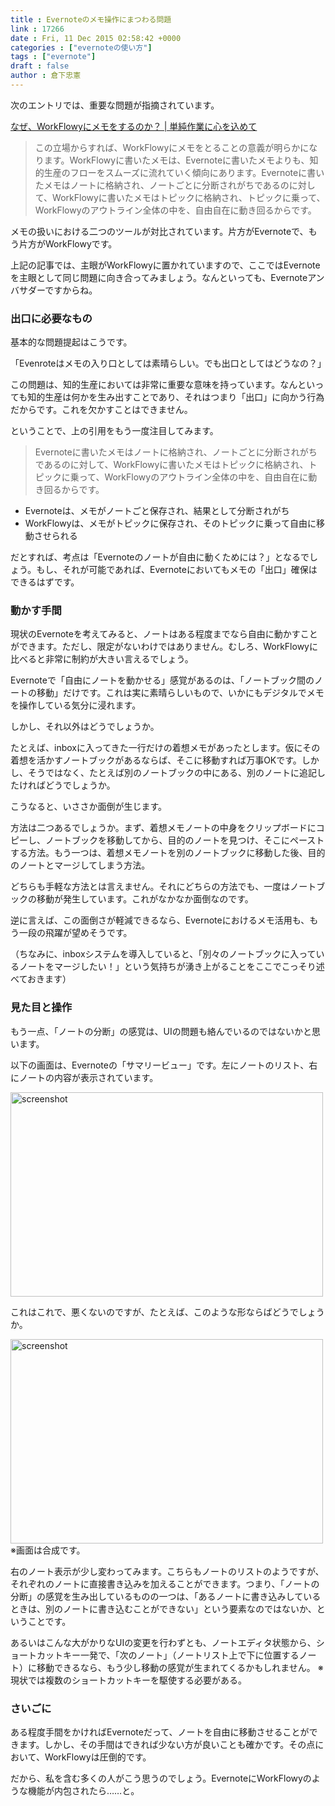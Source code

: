 ```yaml
---
title : Evernoteのメモ操作にまつわる問題
link : 17266
date : Fri, 11 Dec 2015 02:58:42 +0000
categories : ["evernoteの使い方"]
tags : ["evernote"]
draft : false
author : 倉下忠憲
---
```


次のエントリでは、重要な問題が指摘されています。

<a href="http://www.tjsg-kokoro.com/2015/12/09/workflowy-memo/">なぜ、WorkFlowyにメモをするのか？ | 単純作業に心を込めて</a>

<blockquote>
この立場からすれば、WorkFlowyにメモをとることの意義が明らかになります。WorkFlowyに書いたメモは、Evernoteに書いたメモよりも、知的生産のフローをスムーズに流れていく傾向にあります。Evernoteに書いたメモはノートに格納され、ノートごとに分断されがちであるのに対して、WorkFlowyに書いたメモはトピックに格納され、トピックに乗って、WorkFlowyのアウトライン全体の中を、自由自在に動き回るからです。
</blockquote>

メモの扱いにおける二つのツールが対比されています。片方がEvernoteで、もう片方がWorkFlowyです。

上記の記事では、主眼がWorkFlowyに置かれていますので、ここではEvernoteを主眼として同じ問題に向き合ってみましょう。なんといっても、Evernoteアンバサダーですからね。

<H3>出口に必要なもの</H3>

基本的な問題提起はこうです。

「Evenroteはメモの入り口としては素晴らしい。でも出口としてはどうなの？」

この問題は、知的生産においては非常に重要な意味を持っています。なんといっても知的生産は何かを生み出すことであり、それはつまり「出口」に向かう行為だからです。これを欠かすことはできません。

ということで、上の引用をもう一度注目してみます。

<blockquote>Evernoteに書いたメモはノートに格納され、ノートごとに分断されがちであるのに対して、WorkFlowyに書いたメモはトピックに格納され、トピックに乗って、WorkFlowyのアウトライン全体の中を、自由自在に動き回るからです。</blockquote>

<ul>
<li>Evernoteは、メモがノートごと保存され、結果として分断されがち</li>
<li>WorkFlowyは、メモがトピックに保存され、そのトピックに乗って自由に移動させられる</li>
</ul>

だとすれば、考点は「Evernoteのノートが自由に動くためには？」となるでしょう。もし、それが可能であれば、Evernoteにおいてもメモの「出口」確保はできるはずです。

<H3>動かす手間</H3>

現状のEvernoteを考えてみると、ノートはある程度までなら自由に動かすことができます。ただし、限定がないわけではありません。むしろ、WorkFlowyに比べると非常に制約が大きい言えるでしょう。

Evernoteで「自由にノートを動かせる」感覚があるのは、「ノートブック間のノートの移動」だけです。これは実に素晴らしいもので、いかにもデジタルでメモを操作している気分に浸れます。

しかし、それ以外はどうでしょうか。

たとえば、inboxに入ってきた一行だけの着想メモがあったとします。仮にその着想を活かすノートブックがあるならば、そこに移動すれば万事OKです。しかし、そうではなく、たとえば別のノートブックの中にある、別のノートに追記したければどうでしょうか。

こうなると、いささか面倒が生じます。

方法は二つあるでしょうか。まず、着想メモノートの中身をクリップボードにコピーし、ノートブックを移動してから、目的のノートを見つけ、そこにペーストする方法。もう一つは、着想メモノートを別のノートブックに移動した後、目的のノートとマージしてしまう方法。

どちらも手軽な方法とは言えません。それにどちらの方法でも、一度はノートブックの移動が発生しています。これがなかなか面倒なのです。

逆に言えば、この面倒さが軽減できるなら、Evernoteにおけるメモ活用も、もう一段の飛躍が望めそうです。

（ちなみに、inboxシステムを導入していると、「別々のノートブックに入っているノートをマージしたい！」という気持ちが湧き上がることをここでこっそり述べておきます）

<H3>見た目と操作</H3>

もう一点、「ノートの分断」の感覚は、UIの問題も絡んでいるのではないかと思います。

以下の画面は、Evernoteの「サマリービュー」です。左にノートのリスト、右にノートの内容が表示されています。

<a href="https://rashita.net/blog/?attachment_id=17268" rel="attachment wp-att-17268"><img src="https://rashita.net/blog/wp-content/uploads/2015/12/screenshot8-500x327.png" alt="screenshot" width="500" height="327" class="alignnone size-medium wp-image-17268" /></a>

これはこれで、悪くないのですが、たとえば、このような形ならばどうでしょうか。

<a href="https://rashita.net/blog/?attachment_id=17269" rel="attachment wp-att-17269"><img src="https://rashita.net/blog/wp-content/uploads/2015/12/screenshot9-500x327.png" alt="screenshot" width="500" height="327" class="alignnone size-medium wp-image-17269" /></a>
※画面は合成です。

右のノート表示が少し変わってみます。こちらもノートのリストのようですが、それぞれのノートに直接書き込みを加えることができます。つまり、「ノートの分断」の感覚を生み出しているものの一つは、「あるノートに書き込みしているときは、別のノートに書き込むことができない」という要素なのではないか、ということです。

あるいはこんな大がかりなUIの変更を行わずとも、ノートエディタ状態から、ショートカットキー一発で、「次のノート」（ノートリスト上で下に位置するノート）に移動できるなら、もう少し移動の感覚が生まれてくるかもしれません。
※現状では複数のショートカットキーを駆使する必要がある。

<H3>さいごに</H3>

ある程度手間をかければEvernoteだって、ノートを自由に移動させることができます。しかし、その手間はできれば少ない方が良いことも確かです。その点において、WorkFlowyは圧倒的です。

だから、私を含む多くの人がこう思うのでしょう。EvernoteにWorkFlowyのような機能が内包されたら……と。